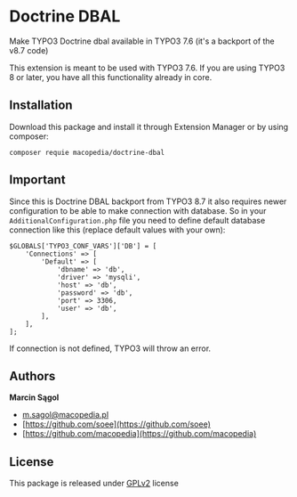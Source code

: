 # Doctrine DBAL

Make TYPO3 Doctrine dbal available in TYPO3 7.6 (it's a backport of the v8.7 code)

This extension is meant to be used with TYPO3 7.6. If you are using TYPO3 8 or later,
you have all this functionality already in core.

## Installation

Download this package and install it through Extension Manager or by using composer:

`composer requie macopedia/doctrine-dbal`

## Important

Since this is Doctrine DBAL backport from TYPO3 8.7 it also requires 
newer configuration to be able to make connection with database. So
in your `AdditionalConfiguration.php` file you need to define
default database connection like this (replace default values with
your own):

```
$GLOBALS['TYPO3_CONF_VARS']['DB'] = [
    'Connections' => [
        'Default' => [
            'dbname' => 'db',
            'driver' => 'mysqli',
            'host' => 'db',
            'password' => 'db',
            'port' => 3306,
            'user' => 'db',
        ],
    ],
];

```

If connection is not defined, TYPO3 will throw an error.


## Authors
**Marcin Sągol**

- m.sagol@macopedia.pl
- [https://github.com/soee](https://github.com/soee)
- [https://github.com/macopedia](https://github.com/macopedia)

## License

This package is released under [GPLv2](LICENSE) license 